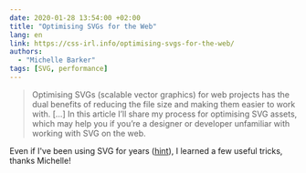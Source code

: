 ```yaml
---
date: 2020-01-28 13:54:00 +02:00
title: "Optimising SVGs for the Web"
lang: en
link: https://css-irl.info/optimising-svgs-for-the-web/
authors:
  - "Michelle Barker"
tags: [SVG, performance]
---
```


> Optimising SVGs (scalable vector graphics) for web projects has the dual benefits of reducing the file size and making them easier to work with. […] In this article I’ll share my process for optimising SVG assets, which may help you if you’re a designer or developer unfamiliar with working with SVG on the web.

Even if I've been using SVG for years ([hint](https://play.esviji.com/)), I learned a few useful tricks, thanks Michelle!
